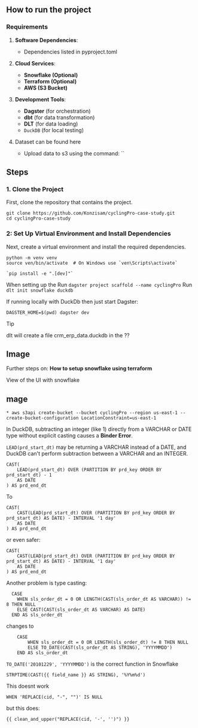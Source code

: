 ## How to run the project

### Requirements

1. **Software Dependencies**:
   - Dependencies listed in pyproject.toml

2. **Cloud Services**:
   - **Snowflake (Optional)** 
   - **Terraform (Optional)** 
   - **AWS (S3 Bucket)** 

3. **Development Tools**:
   - **Dagster** (for orchestration)
   - **dbt** (for data transformation)
   - **DLT** (for data loading)
   - `DuckDB` (for local testing)
4. Dataset can be found here
    - Upload data to s3 using the command:
``
   
## Steps
### 1. Clone the Project
First, clone the repository that contains the project.
```
git clone https://github.com/Konzisam/cyclingPro-case-study.git
cd cyclingPro-case-study
```

### 2: Set Up Virtual Environment and Install Dependencies
Next, create a virtual environment and install the required dependencies.

```
python -m venv venv
source ven/bin/activate  # On Windows use `ven\Scripts\activate`

`pip install -e ".[dev]"`
```
When setting up the
Run `dagster project scaffold --name cyclingPro`
Run `dlt init snowflake duckdb`


If running locally with DuckDb then just start Dagster:
```
DAGSTER_HOME=$(pwd) dagster dev
```
>[!TIP]
>dlt will create a file crm_erp_data.duckdb in the ??


## Image

Further steps on:  **How to setup snowflake using terraform** 

View of the UI with snowflake


## mage 

```
* aws s3api create-bucket --bucket cyclingPro --region us-east-1 --create-bucket-configuration LocationConstraint=us-east-1
```


In DuckDB, subtracting an integer (like 1) directly from a VARCHAR or DATE type without explicit casting causes a **Binder Error**. 

`LEAD(prd_start_dt)` may be returning a VARCHAR instead of a DATE, and DuckDB can't perform subtraction between a VARCHAR and an INTEGER.
```
CAST(
    LEAD(prd_start_dt) OVER (PARTITION BY prd_key ORDER BY prd_start_dt) - 1 
    AS DATE
) AS prd_end_dt

```

To
```
CAST(
    CAST(LEAD(prd_start_dt) OVER (PARTITION BY prd_key ORDER BY prd_start_dt) AS DATE) - INTERVAL '1 day'
    AS DATE
) AS prd_end_dt
```

or even safer:

```
CAST(
    CAST(LEAD(prd_start_dt) OVER (PARTITION BY prd_key ORDER BY prd_start_dt) AS DATE) - INTERVAL '1 day'
    AS DATE
) AS prd_end_dt
```
Another problem is type casting:

```
  CASE 
    WHEN sls_order_dt = 0 OR LENGTH(CAST(sls_order_dt AS VARCHAR)) != 8 THEN NULL
    ELSE CAST(CAST(sls_order_dt AS VARCHAR) AS DATE)
  END AS sls_order_dt
```
changes to 

```
    CASE 
        WHEN sls_order_dt = 0 OR LENGTH(sls_order_dt) != 8 THEN NULL
        ELSE TO_DATE(CAST(sls_order_dt AS STRING), 'YYYYMMDD')
    END AS sls_order_dt
```


`TO_DATE('20101229', 'YYYYMMDD')` is the correct function in Snowflake

`STRPTIME(CAST({{ field_name }} AS STRING), '%Y%m%d') `


This doesnt work

`WHEN 'REPLACE(cid, "-", "")' IS NULL`

but this does:

`{{ clean_and_upper("REPLACE(cid, '-', '')") }}`



